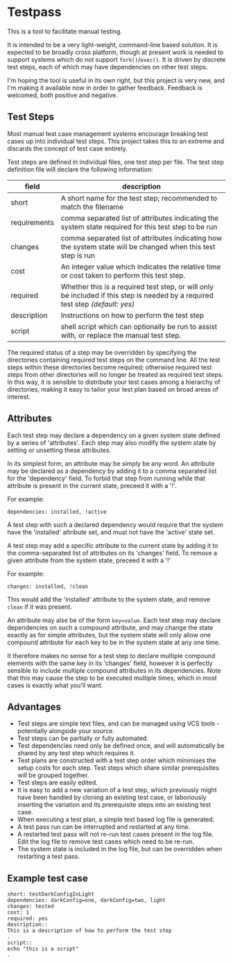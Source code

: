 # Testpass

This is a tool to facilitate manual testing.

It is intended to be a very light-weight, command-line based solution.  It is
expected to be broadly cross platform, though at present work is needed to
support systems which do not support `fork()`/`exec()`.  It is driven by discrete
test steps, each of which may have dependencies on other test steps.

I'm hoping the tool is useful in its own right, but this project is very new,
and I'm making it available now in order to gather feedback.  Feedback is
welcomed, both positive and negative.

## Test Steps

Most manual test case management systems encourage breaking test cases up into
individual test steps.  This project takes this to an extreme and discards the
concept of test case entirely.

Test steps are defined in individual files, one test step per file.  The test
step definition file will declare the following information:


| field        | description |
| ------------ | -------------- |
| short        | A short name for the test step; recommended to match the filename |
| requirements | comma separated list of attributes indicating the system state required for this test step to be run |
| changes      | comma separated list of attributes indicating how the system state will be changed when this test step is run |
| cost         | An integer value which indicates the relative time or cost taken to perform this test step. |
| required     | Whether this is a required test step, or will only be included if this step is needed by a required test step *(default: yes)* |
| description  | Instructions on how to perform the test step |
| script       | shell script which can optionally be run to assist with, or replace the manual test step. |

The required status of a step may be overridden by specifying the directories
containing required test steps on the command line.  All the test steps within
these directories become required; otherwise required test steps from other
directories will no longer be treated as required test steps.  In this way, it
is sensible to distribute your test cases among a hierarchy of directories,
making it easy to tailor your test plan based on broad areas of interest.

## Attributes

Each test step may declare a dependency on a given system state defined by a
series of 'attributes'.  Each step may also modify the system state by setting
or unsetting these attributes.

In its simplest form, an attribute may be simply be any word.  An attribute may
be declared as a dependency by adding it to a comma separated list for the
'dependency' field.  To forbid that step from running while that attribute is
present in the current state, preceed it with a '!'.

For example:

```
dependencies: installed, !active
```

A test step with such a declared dependency would require that the system have
the 'installed' attribute set, and must not have the 'active' state set.

A test step may add a specific attribute to the current state by adding it to
the comma-separated list of attributes on its 'changes' field.  To remove a
given attribute from the system state, preceed it with a '!'

For example:

```
changes: installed, !clean
```

This would add the 'installed' attribute to the system state, and remove
`clean` if it was present.

An attribute may alse be of the form `key=value`.  Each test step may declare
dependencies on such a compound attribute, and may change the state exactly as
for simple attributes, but the system state will only allow one compound
attribute for each key to be in the system state at any one time.

It therefore makes no sense for a test step to declare multiple compound
elements with the same key in its 'changes' field, however it is perfectly
sensible to include multiple compound attributes in its dependencies.  Note
that this may cause the step to be executed multiple times, which in most cases
is exactly what you'll want.

## Advantages

 - Test steps are simple text files, and can be managed using VCS tools -
   potentially alongside your source.
 - Test steps can be partially or fully automated.
 - Test dependencies need only be defined once, and will automatically be
   shared by any test step which requires it.
 - Test plans are constructed with a test step order which minimises the setup
   costs for each step.  Test steps which share similar prerequisites will be
   grouped together.
 - Test steps are easily edited.
 - It is easy to add a new variation of a test step, which previously might
   have been handled by cloning an existing test case, or laboriously inserting
   the variation and its prerequisite steps into an existing test case.
 - When executing a test plan, a simple text based log file is generated.
 - A test pass run can be interrupted and restarted at any time.
 - A restarted test pass will not re-run test cases present in the log file.
   Edit the log file to remove test cases which need to be re-run.
 - The system state is included in the log file, but can be overridden when
   restarting a test pass.

## Example test case

```
short: testDarkConfigInLight
dependencies: darkConfig=one, darkConfig=two, light
changes: tested
cost: 1
required: yes
description::
This is a description of how to perform the test step
.
script::
echo "this is a script"
.
```
